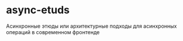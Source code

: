 # async-etuds
Асинхронные этюды или архитектурные подходы для асинхронных операций в современном фронтенде
